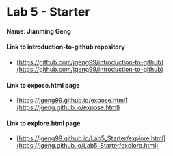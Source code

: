 # Lab 5 - Starter

#### Name: Jianming Geng
#### Link to introduction-to-github repository
- [https://github.com/jgeng99/introduction-to-github](https://github.com/jgeng99/introduction-to-github)
#### Link to expose.html page
- [https://jgeng99.github.io/expose.html](https://jgeng.github.io/expose.html)
#### Link to explore.html page
- [https://jgeng99.github.io/Lab5_Starter/explore.html](https://jgeng.github.io/Lab5_Starter/explore.html)